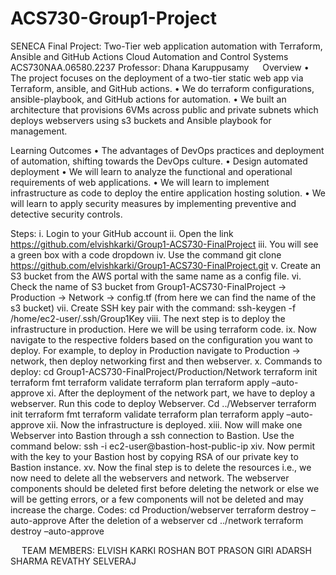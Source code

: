 # ACS730-Group1-Project



SENECA
Final Project: Two-Tier web application automation with Terraform, Ansible and GitHub Actions
Cloud Automation and Control Systems
ACS730NAA.06580.2237
Professor: Dhana Karuppusamy
 
Overview
    •	The project focuses on the deployment of a two-tier static web app via Terraform, ansible, and GitHub actions.
    •	We do terraform configurations, ansible-playbook, and GitHub actions for automation.
    •	We built an architecture that provisions 6VMs across public and private subnets which deploys webservers using s3 buckets and Ansible playbook for management.

Learning Outcomes
    •	The advantages of DevOps practices and deployment of automation, shifting towards the DevOps culture.
    •	Design automated deployment
    •	We will learn to analyze the functional and operational requirements of web applications.
    •	We will learn to implement infrastructure as code to deploy the entire application hosting solution.
    •	We will learn to apply security measures by implementing preventive and detective security controls. 

Steps:
    i.	Login to your GitHub account 
    ii.	Open the link https://github.com/elvishkarki/Group1-ACS730-FinalProject 
    iii.	You will see a green box with a code dropdown
    iv.	Use the command git clone https://github.com/elvishkarki/Group1-ACS730-FinalProject.git
    v.	Create an S3 bucket from the AWS portal with the same name as a config file.
    vi.	Check the name of S3 bucket from Group1-ACS730-FinalProject -> Production -> Network -> config.tf (from here we can find the name of the s3 bucket) 
    vii.	Create SSH key pair with the command:
    ssh-keygen -f /home/ec2-user/.ssh/Group1Key
    viii.	The next step is to deploy the infrastructure in production. Here we will be using terraform code.
    ix.	Now navigate to the respective folders based on the configuration you want to deploy. For example, to deploy in Production navigate to Production -> network, then deploy networking first and then webserver.
    x.	Commands to deploy:
        cd Group1-ACS730-FinalProject/Production/Network
        terraform init
        terraform fmt
        terraform validate
        terraform plan
        terraform apply –auto-approve
    xi.	After the deployment of the network part, we have to deploy a webserver.
    Run this code to deploy Webserver.
        Cd ../Webserver
        terraform init
        terraform fmt
        terraform validate
        terraform plan
        terraform apply –auto-approve
    xii.	Now the infrastructure is deployed.
    xiii.	Now will make one Webserver into Bastion through a ssh connection to Bastion. Use the command below:
    ssh -i ec2-user@bastion-host-public-ip
    xiv.	Now permit with the key to your Bastion host by copying RSA of our private key to Bastion instance.
    xv.	Now the final step is to delete the resources i.e., we now need to delete all the webservers and network. The webserver components should be deleted first before deleting the network or else we will be getting errors, or a few components will not be deleted and may increase the charge.
    Codes:
        cd Production/webserver
        terraform destroy –auto-approve
        After the deletion of a webserver 
        cd ../network
        terraform destroy –auto-approve

 
TEAM MEMBERS:
ELVISH KARKI
ROSHAN BOT
PRASON GIRI
ADARSH SHARMA
REVATHY SELVERAJ

